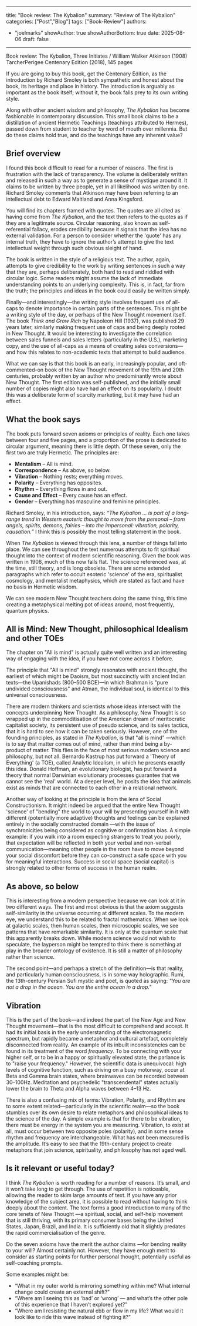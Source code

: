  
---
title: "Book review: The Kybalion"
summary: "Review of The Kybalion"
categories: ["Post","Blog"]
tags: ["Book-Review"]
authors:
  - "joelmarks"
showAuthor: true
showAuthorBottom: true
date: 2025-08-06
draft: false
---

Book review: The Kybalion, Three Initiates / William Walker Atkinson (1908)
TarcherPerigee Centenary Edition (2018), 145 pages

If you are going to buy this book, get the Centenary Edition, as the introduction by Richard Smoley is both sympathetic and honest about the book, its heritage and place in history. The introduction is arguably as important as the book itself; without it, the book falls prey to its own writing style.

Along with other ancient wisdom and philosophy, *The Kybalion* has become fashionable in contemporary discussion. This small book claims to be a distillation of ancient Hermetic Teachings (teachings attributed to Hermes), passed down from student to teacher by word of mouth over millennia. But do these claims hold true, and do the teachings have any inherent value?

## Brief overview

I found this book difficult to read for a number of reasons. The first is frustration with the lack of transparency. The volume is deliberately written and released in such a way as to generate a sense of mystique around it. It claims to be written by three people, yet in all likelihood was written by one. Richard Smoley comments that Atkinson may have been referring to an intellectual debt to Edward Maitland and Anna Kingsford.

You will find its chapters framed with quotes. The quotes are all cited as having come from *The Kybalion*, and the text then refers to the quotes as if they are a legitimate source. Circular reasoning, also known as self-referential fallacy, erodes credibility because it signals that the idea has no external validation. For a person to consider whether the 'quote' has any internal truth, they have to ignore the author’s attempt to give the text intellectual weight through such obvious sleight of hand.

The book is written in the style of a religious text. The author, again, attempts to give credibility to the work by writing sentences in such a way that they are, perhaps deliberately, both hard to read and riddled with circular logic. Some readers might assume the lack of immediate understanding points to an underlying complexity. This is, in fact, far from the truth; the principles and ideas in the book could easily be written simply.

Finally—and interestingly—the writing style involves frequent use of all-caps to denote importance in certain parts of the sentences. This might be a writing style of the day, or perhaps of the New Thought movement itself. The book *Think and Grow Rich* by Napoleon Hill (1937), was published 29 years later, similarly making frequent use of caps and being deeply rooted in New Thought. It would be interesting to investigate the correlation between sales funnels and sales letters (particularly in the U.S.), marketing copy, and the use of all-caps as a means of creating sales conversions—and how this relates to non-academic texts that attempt to build audience.

What we can say is that this book is an early, increasingly popular, and oft-commented-on book of the New Thought movement of the 19th and 20th centuries, probably written by an author who predominantly wrote about New Thought. The first edition was self-published, and the initially small number of copies might also have had an effect on its popularity. I doubt this was a deliberate form of scarcity marketing, but it may have had an effect.

## What the book says

The book puts forward seven axioms or principles of reality. Each one takes between four and five pages, and a proportion of the prose is dedicated to circular argument, meaning there is little depth. Of these seven, only the first two are truly Hermetic. The principles are:

- **Mentalism** – All is mind.
- **Correspondence** – As above, so below.
- **Vibration** – Nothing rests; everything moves.
- **Polarity** – Everything has opposites.
- **Rhythm** – Everything flows in and out.
- **Cause and Effect** – Every cause has an effect.
- **Gender** – Everything has masculine and feminine principles.

Richard Smoley, in his introduction, says: *“The Kybalion … is part of a long-range trend in Western esoteric thought to move from the personal – from angels, spirits, demons, fairies – into the impersonal: vibration, polarity, causation.”* I think this is possibly the most telling statement in the book.

When *The Kybalion* is viewed through this lens, a number of things fall into place. We can see throughout the text numerous attempts to fit spiritual thought into the context of modern scientific reasoning. Given the book was written in 1908, much of this now falls flat. The science referenced was, at the time, still theory, and is long obsolete. There are some extended paragraphs which refer to occult esoteric 'science' of the era, spiritualist cosmology, and mentalist metaphysics, which are stated as fact and have no basis in Hermetic wisdom.

We can see modern New Thought teachers doing the same thing, this time creating a metaphysical melting pot of ideas around, most frequently, quantum physics.

## All is Mind: New Thought, philosophical Idealism and other TOEs

The chapter on "All is mind" is actually quite well written and an interesting way of engaging with the idea, if you have not come across it before.

The principle that "All is mind" strongly resonates with ancient thought, the earliest of which might be Daoism, but most succinctly with ancient Indian texts—the Upanishads (800–500 BCE)—in which Brahman is "pure undivided consciousness" and Atman, the individual soul, is identical to this universal consciousness.

There are modern thinkers and scientists whose ideas intersect with the concepts underpinning New Thought. As a philosophy, New Thought is so wrapped up in the commoditisation of the American dream of meritocratic capitalist society, its persistent use of pseudo science, and its sales tactics, that it is hard to see how it can be taken seriously. However, one of the founding principles, as stated in *The Kybalion*, is that "all is mind" —which is to say that matter comes out of mind, rather than mind being a by-product of matter. This flies in the face of most serious modern science and philosophy, but not all. Bernardo Kastrup has put forward a 'Theory of Everything' (a TOE), called Analytic Idealism, in which he presents exactly this idea. Donald Hoffman, an evolutionary biologist, has put forward a theory that normal Darwinian evolutionary processes guarantee that we cannot see the 'real' world. At a deeper level, he posits the idea that animals exist as minds that are connected to each other in a relational network.

Another way of looking at the principle is from the lens of Social Constructionism. It might indeed be argued that the entire New Thought 'science' of "bending" the world to your will by presenting yourself in it with different (potentially more adaptive) thoughts and feelings can be explained entirely in the socially constructed domain —with the issue of synchronicities being considered as cognitive or confirmation bias. A simple example: if you walk into a room expecting strangers to treat you poorly, that expectation will be reflected in both your verbal and non-verbal communication—meaning other people in the room have to move beyond your social discomfort before they can co-construct a safe space with you for meaningful interactions. Success in social space (social capital) is strongly related to other forms of success in the human realm.

## As above, so below

This is interesting from a modern perspective because we can look at it in two different ways. The first and most obvious is that the axiom suggests self-similarity in the universe occurring at different scales. To the modern eye, we understand this to be related to fractal mathematics. When we look at galactic scales, then human scales, then microscopic scales, we see patterns that have remarkable similarity. It is only at the quantum scale that this apparently breaks down. While modern science would not wish to speculate, the layperson might be tempted to think there is something at play in the broader ontology of existence. It is still a matter of philosophy rather than science.

The second point—and perhaps a stretch of the definition—is that reality, and particularly human consciousness, is in some way holographic. Rumi, the 13th-century Persian Sufi mystic and poet, is quoted as saying:
*"You are not a drop in the ocean. You are the entire ocean in a drop."*

## Vibration

This is the part of the book—and indeed the part of the New Age and New Thought movement—that is the most difficult to comprehend and accept. It had its initial basis in the early understanding of the electromagnetic spectrum, but rapidly became a metaphor and cultural artefact, completely disconnected from reality. An example of its inbuilt inconsistencies can be found in its treatment of the word *frequency*. To be connecting with your higher self, or to be in a happy or spiritually elevated state, the parlance is to "raise your frequency." However, the scientific data is unequivocal: high levels of cognitive function, such as driving on a busy motorway, occur at Beta and Gamma brain states, where brainwaves can be recorded between 30–100Hz. Meditation and psychedelic "transcendental" states actually lower the brain to Theta and Alpha waves between 4–13 Hz.

There is also a confusing mix of terms: Vibration, Polarity, and Rhythm are to some extent related—particularly in the scientific realm—so the book stumbles over its own desire to relate metaphors and philosophical ideas to the science of the day. A simple example is that for there to be vibration, there must be energy in the system you are measuring. Vibration, to exist at all, must occur between two opposite poles (polarity), and in some sense rhythm and frequency are interchangeable. What has not been measured is the amplitude. It’s easy to see that the 19th-century project to create metaphors that join science, spirituality, and philosophy has not aged well.

## Is it relevant or useful today?

I think *The Kybalion* is worth reading for a number of reasons. It’s small, and it won’t take long to get through. The use of repetition is noticeable, allowing the reader to skim large amounts of text. If you have any prior knowledge of the subject area, it is possible to read without having to think deeply about the content. The text forms a good introduction to many of the core tenets of New Thought —a spiritual, social, and self-help movement that is still thriving, with its primary consumer bases being the United States, Japan, Brazil, and India. It is sufficiently old that it slightly predates the rapid commercialisation of the genre.

Do the seven axioms have the merit the author claims —for bending reality to your will? Almost certainly not. However, they have enough merit to consider as starting points for further personal thought, potentially useful as self-coaching prompts.

Some examples might be:

- “What in my outer world is mirroring something within me? What internal change could create an external shift?”
- “Where am I seeing this as ‘bad’ or ‘wrong’ — and what’s the other pole of this experience that I haven’t explored yet?”
- “Where am I resisting the natural ebb or flow in my life? What would it look like to ride this wave instead of fighting it?”
